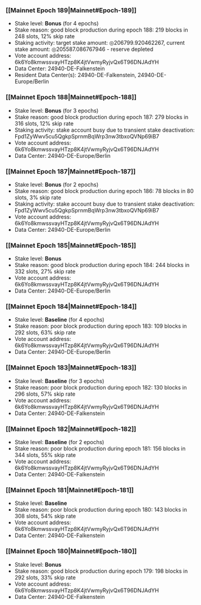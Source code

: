 ### [[Mainnet Epoch 189|Mainnet#Epoch-189]]
* Stake level: **Bonus** (for 4 epochs)
* Stake reason: good block production during epoch 188: 219 blocks in 248 slots, 12% skip rate
* Staking activity: target stake amount: ◎206799.920462267, current stake amount: ◎205587.086767946 - reserve depleted
* Vote account address: 6k6Yo8kmwssvayHTzp8K4jtVwmyRyjvQx6T96DNJAdYH
* Data Center: 24940-DE-Falkenstein
* Resident Data Center(s): 24940-DE-Falkenstein, 24940-DE-Europe/Berlin
### [[Mainnet Epoch 188|Mainnet#Epoch-188]]
* Stake level: **Bonus** (for 3 epochs)
* Stake reason: good block production during epoch 187: 279 blocks in 316 slots, 12% skip rate
* Staking activity: stake account busy due to transient stake deactivation: Fpd1ZyWwv5cu5QgkpSprnmBqWrp3nw3tbxoQVNp69iB7
* Vote account address: 6k6Yo8kmwssvayHTzp8K4jtVwmyRyjvQx6T96DNJAdYH
* Data Center: 24940-DE-Europe/Berlin
### [[Mainnet Epoch 187|Mainnet#Epoch-187]]
* Stake level: **Bonus** (for 2 epochs)
* Stake reason: good block production during epoch 186: 78 blocks in 80 slots, 3% skip rate
* Staking activity: stake account busy due to transient stake deactivation: Fpd1ZyWwv5cu5QgkpSprnmBqWrp3nw3tbxoQVNp69iB7
* Vote account address: 6k6Yo8kmwssvayHTzp8K4jtVwmyRyjvQx6T96DNJAdYH
* Data Center: 24940-DE-Europe/Berlin
### [[Mainnet Epoch 185|Mainnet#Epoch-185]]
* Stake level: **Bonus**
* Stake reason: good block production during epoch 184: 244 blocks in 332 slots, 27% skip rate
* Vote account address: 6k6Yo8kmwssvayHTzp8K4jtVwmyRyjvQx6T96DNJAdYH
* Data Center: 24940-DE-Europe/Berlin
### [[Mainnet Epoch 184|Mainnet#Epoch-184]]
* Stake level: **Baseline** (for 4 epochs)
* Stake reason: poor block production during epoch 183: 109 blocks in 292 slots, 63% skip rate 
* Vote account address: 6k6Yo8kmwssvayHTzp8K4jtVwmyRyjvQx6T96DNJAdYH
* Data Center: 24940-DE-Europe/Berlin
### [[Mainnet Epoch 183|Mainnet#Epoch-183]]
* Stake level: **Baseline** (for 3 epochs)
* Stake reason: poor block production during epoch 182: 130 blocks in 296 slots, 57% skip rate 
* Vote account address: 6k6Yo8kmwssvayHTzp8K4jtVwmyRyjvQx6T96DNJAdYH
* Data Center: 24940-DE-Falkenstein
### [[Mainnet Epoch 182|Mainnet#Epoch-182]]
* Stake level: **Baseline** (for 2 epochs)
* Stake reason: poor block production during epoch 181: 156 blocks in 344 slots, 55% skip rate 
* Vote account address: 6k6Yo8kmwssvayHTzp8K4jtVwmyRyjvQx6T96DNJAdYH
* Data Center: 24940-DE-Falkenstein
### [[Mainnet Epoch 181|Mainnet#Epoch-181]]
* Stake level: **Baseline**
* Stake reason: poor block production during epoch 180: 143 blocks in 308 slots, 54% skip rate 
* Vote account address: 6k6Yo8kmwssvayHTzp8K4jtVwmyRyjvQx6T96DNJAdYH
* Data Center: 24940-DE-Falkenstein
### [[Mainnet Epoch 180|Mainnet#Epoch-180]]
* Stake level: **Bonus**
* Stake reason: good block production during epoch 179: 198 blocks in 292 slots, 33% skip rate
* Vote account address: 6k6Yo8kmwssvayHTzp8K4jtVwmyRyjvQx6T96DNJAdYH
* Data Center: 24940-DE-Falkenstein